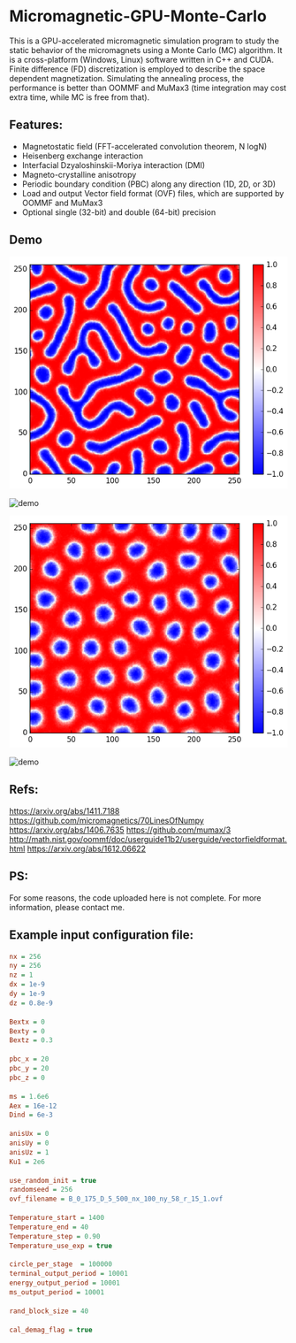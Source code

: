 # Micromagnetic-GPU-Monte-Carlo

This is a GPU-accelerated micromagnetic simulation program to study the static behavior of the micromagnets using a Monte Carlo (MC) algorithm. It is a cross-platform (Windows, Linux) software written in C++ and CUDA. Finite difference (FD) discretization is employed to describe the space dependent magnetization. Simulating the annealing process, the performance is better than OOMMF and MuMax3 (time integration may cost extra time, while MC is free from that).

## Features:
- Magnetostatic field (FFT-accelerated convolution theorem, N logN)
- Heisenberg exchange interaction
- Interfacial Dzyaloshinskii-Moriya interaction (DMI)
- Magneto-crystalline anisotropy
- Periodic boundary condition (PBC) along any direction (1D, 2D, or 3D)
- Load and output Vector field format (OVF) files, which are supported by OOMMF and MuMax3
- Optional single (32-bit) and double (64-bit) precision

## Demo

![demo](Demo/1.png)

![demo](Demo/1.gif)

![demo](Demo/2.png)

![demo](Demo/2.gif)


## Refs:
https://arxiv.org/abs/1411.7188
https://github.com/micromagnetics/70LinesOfNumpy
https://arxiv.org/abs/1406.7635
https://github.com/mumax/3
http://math.nist.gov/oommf/doc/userguide11b2/userguide/vectorfieldformat.html
https://arxiv.org/abs/1612.06622

## PS:
For some reasons, the code uploaded here is not complete. For more information, please contact me.

## Example input configuration file:
```ini
nx = 256
ny = 256
nz = 1
dx = 1e-9
dy = 1e-9
dz = 0.8e-9

Bextx = 0
Bexty = 0
Bextz = 0.3

pbc_x = 20
pbc_y = 20
pbc_z = 0

ms = 1.6e6
Aex = 16e-12
Dind = 6e-3

anisUx = 0
anisUy = 0
anisUz = 1
Ku1 = 2e6

use_random_init = true
randomseed = 256
ovf_filename = B_0_175_D_5_500_nx_100_ny_58_r_15_1.ovf

Temperature_start = 1400
Temperature_end = 40
Temperature_step = 0.90
Temperature_use_exp = true

circle_per_stage  = 100000
terminal_output_period = 10001
energy_output_period = 10001
ms_output_period = 10001

rand_block_size = 40

cal_demag_flag = true
```

